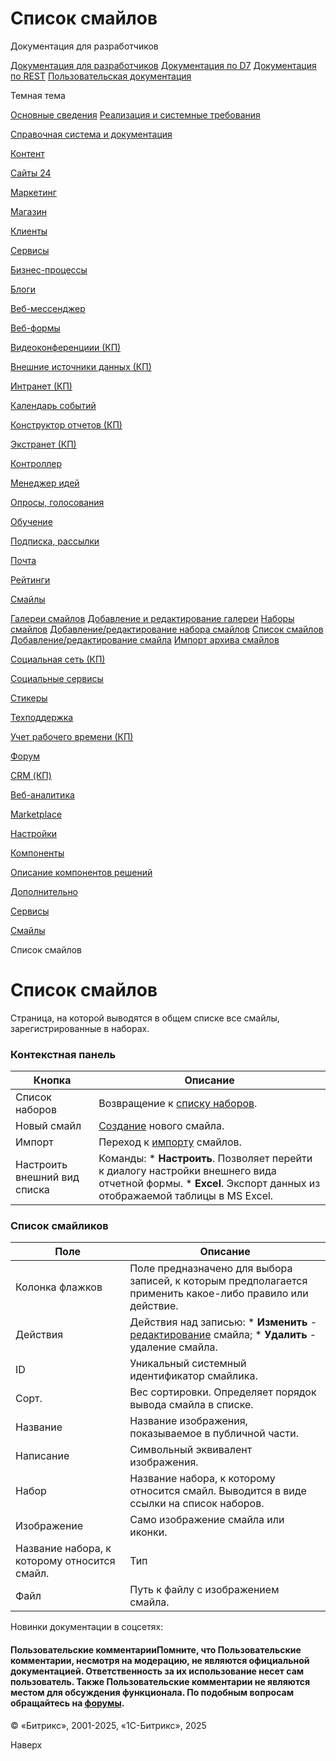 # Список смайлов

Документация для разработчиков

[Документация для разработчиков](https://dev.1c-bitrix.ru/api_help/)
[Документация по D7](https://dev.1c-bitrix.ru/api_d7/)
[Документация по REST](https://dev.1c-bitrix.ru/rest_help/)
[Пользовательская документация](https://dev.1c-bitrix.ru/user_help/)

Темная тема

[Основные сведения](/user_help/index.php)
[Реализация и системные требования](/user_help/reqintro.php)

[Справочная система и документация](/user_help/help/index.php)

[Контент](/user_help/content/index.php)

[Сайты 24](/user_help/sites24/index.php)

[Маркетинг](/user_help/marketing/index.php)

[Магазин](/user_help/store/index.php)

[Клиенты](/user_help/clients/index.php)

[Сервисы](/user_help/service/index.php)

[Бизнес-процессы](/user_help/service/bizproc/index.php)

[Блоги](/user_help/service/blogs/index.php)

[Веб-мессенджер](/user_help/service/im/index.php)

[Веб-формы](/user_help/service/form/index.php)

[Видеоконференциии (КП)](/user_help/service/video/index.php)

[Внешние источники данных (КП)](/user_help/service/xdi/index.php)

[Интранет (КП)](/user_help/service/intranet/index.php)

[Календарь событий](/user_help/service/event_calendar/index.php)

[Конструктор отчетов (КП)](/user_help/service/report/index.php)

[Экстранет (КП)](/user_help/service/extranet/index.php)

[Контроллер](/user_help/service/controller/index.php)

[Менеджер идей](/user_help/service/idea/index.php)

[Опросы, голосования](/user_help/service/vote/index.php)

[Обучение](/user_help/service/learning/index.php)

[Подписка, рассылки](/user_help/service/subscribe/index.php)

[Почта](/user_help/service/mail/index.php)

[Рейтинги](/user_help/service/rating/index.php)

[Смайлы](/user_help/service/smile/index.php)

[Галереи смайлов](/user_help/service/smile/smile_gallery.php)
[Добавление и редактирование галереи](/user_help/service/smile/smile_gallery_edit.php)
[Наборы смайлов](/user_help/service/smile/smile_set.php)
[Добавление/редактирование набора смайлов](/user_help/service/smile/smile_set_edit.php)
[Список смайлов](/user_help/service/smile/smile.php)
[Добавление/редактирование смайла](/user_help/service/smile/smile_edit.php)
[Импорт архива смайлов](/user_help/service/smile/smile_import.php)

[Социальная сеть (КП)](/user_help/service/socialnetwork/index.php)

[Социальные сервисы](/user_help/service/socialservices/index.php)

[Стикеры](/user_help/service/stickers/index.php)

[Техподдержка](/user_help/service/support/index.php)

[Учет рабочего времени (КП)](/user_help/service/timeman/index.php)

[Форум](/user_help/service/forum/index.php)

[CRM (КП)](/user_help/service/crm/index.php)

[Веб-аналитика](/user_help/statistic/index.php)

[Marketplace](/user_help/marketplace/index.php)

[Настройки](/user_help/settings/index.php)

[Компоненты](/user_help/components/index.php)

[Описание компонентов решений](/user_help/description_decisions/index.php)

[Дополнительно](/user_help/additional/index.php)

[Сервисы](/user_help/service/index.php)

[Смайлы](/user_help/service/smile/index.php)

Список смайлов

# Список смайлов

Страница, на которой выводятся в общем списке все смайлы, зарегистрированные в наборах.

  

### Контекстная панель

| Кнопка | Описание |
| --- | --- |
| Список наборов | Возвращение к [списку наборов](/user_help/service/smile/smile_set.php). |
| Новый смайл | [Создание](/user_help/service/forum/forum_smile_edit.php) нового смайла. |
| Импорт | Переход к [импорту](/user_help/service/smile/smile_import.php) смайлов. |
| Настроить внешний вид списка | Команды:  * **Настроить**. Позволяет перейти к диалогу настройки внешнего вида отчетной формы. * **Excel**. Экспорт данных из отображаемой таблицы в MS Excel. |

### Список смайликов

| Поле | Описание |
| --- | --- |
| Колонка флажков | Поле предназначено для выбора записей, к которым предполагается применить какое-либо правило или действие. |
| Действия | Действия над записью:  * **Изменить** - [редактирование](/user_help/service/smile/smile_edit.php) смайла; * **Удалить** - удаление смайла. |
| ID | Уникальный системный идентификатор смайлика. |
| Сорт. | Вес сортировки. Определяет порядок вывода смайла в списке. |
| Название | Название изображения, показываемое в публичной части. |
| Написание | Символьный эквивалент изображения. |
| Набор | Название набора, к которому относится смайл. Выводится в виде ссылки на список наборов. |
| Изображение | Само изображение смайла или иконки. |
Название набора, к которому относится смайл.| Тип | Тип изображения - смайл (выражение эмоции) или иконка (гештальт суждения). |
| Файл | Путь к файлу с изображением смайла. |

Новинки документации в соцсетях:

#### Пользовательские комментарииПомните, что Пользовательские комментарии, несмотря на модерацию, не являются официальной документацией. Ответственность за их использование несет сам пользователь. Также Пользовательские комментарии не являются местом для обсуждения функционала. По подобным вопросам обращайтесь на [форумы](http://dev.1c-bitrix.ru/community/forums/group1/).

© «Битрикс», 2001-2025, «1С-Битрикс», 2025

Наверх
